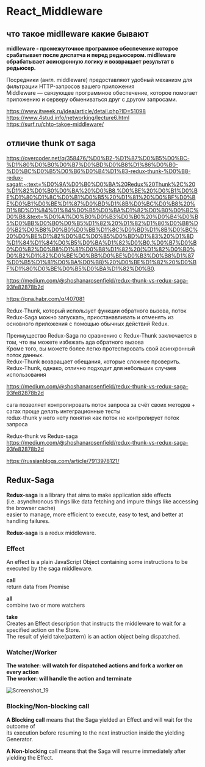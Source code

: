 # React_Middleware

## что такое midlleware  какие бывают    


**midlleware   - промежуточное програмное обеспечение которое срабатывает после диспатча и перед редьюсером. midlleware    обрабатывает асинхронную логику
и возвращает результат в редьюсер.**


Посредники (англ. middleware) предоставляют удобный механизм для фильтрации HTTP-запросов вашего приложения  
Middleware — связующее программное обеспечение, которое помогает приложению и серверу обмениваться друг с другом запросами.

https://www.itweek.ru/idea/article/detail.php?ID=51098  
https://www.4stud.info/networking/lecture6.html  
https://surf.ru/chto-takoe-middleware/  

##  отличие thunk  от saga  
https://overcoder.net/q/358476/%D0%B2-%D1%87%D0%B5%D0%BC-%D1%80%D0%B0%D0%B7%D0%BD%D0%B8%D1%86%D0%B0-%D0%BC%D0%B5%D0%B6%D0%B4%D1%83-redux-thunk-%D0%B8-redux-saga#:~:text=%D0%9A%D0%B0%D0%BA%20Redux%20Thunk%2C%20%D1%82%D0%B0%D0%BA%20%D0%B8,%D0%BE%20%D0%B1%D0%BE%D1%80%D1%8C%D0%B1%D0%B5%20%D1%81%20%D0%BF%D0%BE%D0%B1%D0%BE%D1%87%D0%BD%D1%8B%D0%BC%D0%B8%20%D1%8D%D1%84%D1%84%D0%B5%D0%BA%D1%82%D0%B0%D0%BC%D0%B8.&text=%D0%A1%D0%B0%D0%B3%D0%B0%20%D0%B4%D0%B5%D0%BB%D0%B0%D0%B5%D1%82%20%D1%82%D1%80%D0%B8%D0%B2%D0%B8%D0%B0%D0%BB%D1%8C%D0%BD%D1%8B%D0%BC%20%D0%BE%D1%82%D0%BC%D0%B5%D0%BD%D1%83%20%D1%8D%D1%84%D1%84%D0%B5%D0%BA%D1%82%D0%B0,%D0%B7%D0%B0%D0%B2%D0%B8%D1%81%D0%B8%D1%82%20(%D1%82%D0%B0%D0%B2%D1%82%D0%BE%D0%BB%D0%BE%D0%B3%D0%B8%D1%87%D0%B5%D1%81%D0%BA%D0%B8)%20%D0%BE%D1%82%20%D0%BF%D1%80%D0%BE%D0%B5%D0%BA%D1%82%D0%B0.   

https://medium.com/@shoshanarosenfield/redux-thunk-vs-redux-saga-93fe82878b2d

https://qna.habr.com/q/407081  

Redux-Thunk, который использует функции обратного вызова, поток Redux-Saga можно запускать, приостанавливать и отменять из основного приложения с помощью обычных действий Redux. 

Преимущество Redux-Saga по сравнению с Redux-Thunk заключается в том, что вы можете избежать ада обратного вызова  
Кроме того, вы можете более легко протестировать свой асинхронный поток данных.  
Redux-Thunk возвращает обещания, которые сложнее проверить.   
Redux-Thunk, однако, отлично подходит для небольших случаев использования  

https://medium.com/@shoshanarosenfield/redux-thunk-vs-redux-saga-93fe82878b2d

сага позволяет контролировать поток запроса за счёт своих методов +  сагах проще делать интеграционные тесты  
redux-thunk  у него нету понятия как поток не контролирует поток запроса

Redux-thunk vs Redux-saga  
https://medium.com/@shoshanarosenfield/redux-thunk-vs-redux-saga-93fe82878b2d

https://russianblogs.com/article/7913978121/

##  Redux-Saga  

**Redux-saga** is a library that aims to make application side effects  
(i.e. asynchronous things like data fetching and impure things like accessing the browser cache)  
easier to manage, more efficient to execute, easy to test, and better at handling failures.  

**Redux-saga** is a redux middleware.  

### Effect  

An effect is a plain JavaScript Object containing some instructions to be executed by the saga middleware.  

**call**  
return data from Promise  

**all**  
combine two or more watchers

**take**  
Creates an Effect description that instructs the middleware to wait for a specified action on the Store.  
The result of yield take(pattern) is an action object being dispatched.

### Watcher/Worker

**The watcher: will watch for dispatched actions and fork a worker on every action**  
**The worker: will handle the action and terminate**

![Screenshot_19](https://user-images.githubusercontent.com/66359081/160393458-0af361ac-bf0c-42a0-b9ac-cff502f04c3e.png)

### Blocking/Non-blocking call  

**A Blocking call** means that the Saga yielded an Effect and will wait for the outcome of  
its execution before resuming to the next instruction inside the yielding Generator.

**A Non-blocking** call means that the Saga will resume immediately after yielding the Effect.




